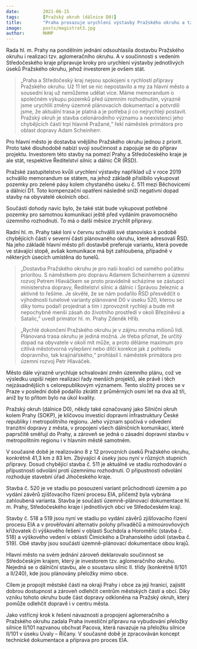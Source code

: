 ```yaml
---
date:         2021-06-15
tags:         [Pražský okruh (dálnice D0)]
title:        "Praha prosazuje urychlení výstavby Pražského okruhu a tzv. aglomeračního okruhu"
image: 	      posts/magistrat3.jpg
author:       MHMP
---
```


Rada hl. m. Prahy na pondělním jednání odsouhlasila dostavbu Pražského okruhu i realizaci tzv. aglomeračního okruhu. A v součinnosti s vedením Středočeského kraje připravuje kroky pro urychlení výstavby jednotlivých úseků Pražského okruhu, jehož investorem je ovšem stát.

> „Praha a Středočeský kraj nejsou spokojení s rychlostí přípravy Pražského okruhu. Už 11 let se nic nepostavilo a my za hlavní město a sousední kraj už nemůžeme udělat více. Máme memorandum o společném výkupu pozemků před územním rozhodnutím, výrazně jsme urychlili změny územně plánovacích dokumentací a potvrdili jsme, že aktuální trasa je platná a je potřeba ji co nejrychleji postavit. Pražský okruh je stavba celonárodního významu a neexistencí jeho chybějících částí trpí hlavně Pražané,“ řekl náměstek primátora pro oblast dopravy Adam Scheinherr.

Pro hlavní město je dostavba vnějšího Pražského okruhu jednou z priorit. Proto také dlouhodobě nabízí svoji součinnost a zapojuje se do příprav projektu. Investorem této stavby na pomezí Prahy a Středočeského kraje je ale stát, respektive Ředitelství silnic a dálnic ČR (ŘSD).

Pražské zastupitelstvo kvůli urychlení výstavby například už v roce 2019 schválilo memorandum se státem, na jehož základě přislíbilo vykupovat pozemky pro zelené pásy kolem chystaného úseku č. 511 mezi Běchovicemi a dálnicí D1. Toto kompenzační opatření následně sníží negativní dopad stavby na obyvatelé okolních obcí.

Součástí dohody navíc bylo, že také stát bude vykupovat potřebné pozemky pro samotnou komunikaci ještě před vydáním pravomocného územního rozhodnutí. To má o další měsíce zrychlit přípravy.

Radní hl. m. Prahy také loni v červnu schválili své stanovisko k podobě chybějících částí v severní části plánovaného okruhu, které adresovali ŘSD. Na jeho základě hlavní město při dostavbě preferuje variantu, která povede ve stávající stopě, avšak komunikace má být zahloubena, případně v některých úsecích umístěna do tunelů.

> „Dostavba Pražského okruhu je pro naši koalici od samého počátku prioritou. S náměstkem pro dopravu Adamem Scheinherrem a územní rozvoj Petrem Hlaváčkem se proto pravidelně scházíme se zástupci ministerstva dopravy, Ředitelství silnic a dálnic i Správou železnic a aktivně to řešíme. Je skvělé, že se nám podařilo ŘSD přesvědčit o výhodnosti tunelové varianty plánované D0 v úseku 520, kterou se díky tomu podaří projednat a tím i zprovoznit rychleji a bude mít nepochybně menší zásah do životního prostředí v okolí Březiněvsi a Satalic,” uvedl primátor hl. m. Prahy Zdeněk Hřib. 

> „Rychlé dokončení Pražského okruhu je v zájmu mnoha milionů lidí. Plánovaná trasa okruhu je jediná možná. Je třeba přiznat, že určitý dopad na obyvatele v okolí mít může, a proto děláme maximum pro citlivá městotvorná vylepšení nebo dílčí korekce jak z pohledu dopravního, tak krajinářského,“ prohlásil I. náměstek primátora pro územní rozvoj Petr Hlaváček.

Město dále výrazně urychluje schvalování změn územního plánu, což ve výsledku uspíší nejen realizaci řady menších projektů, ale právě i těch nejzásadnějších s celorepublikovým významem. Tento složitý proces se v Praze v poslední době podařilo zkrátit z průměrných osmi let na dva až tři, aniž by to přitom bylo na úkol kvality.

Pražský okruh (dálnice D0), někdy také označovaný jako Silniční okruh kolem Prahy (SOKP), je klíčovou investicí dopravní infrastruktury České republiky i metropolitního regionu. Jeho význam spočívá v odvedení tranzitní dopravy z města, v propojení všech dálničních komunikací, které paprsčitě směřují do Prahy, a zároveň se jedná o zásadní dopravní stavbu v metropolitním regionu i v hlavním městě samotném.

V současné době je realizováno 8 z 12 provozních úseků Pražského okruhu, konkrétně 41,3 km z 83 km. Zbývající 4 úseky jsou nyní v různých stupních přípravy. Dosud chybějící stavba č. 511 je aktuálně ve stadiu rozhodování o přípustnosti odvolání proti územnímu rozhodnutí. O přípustnosti odvolání rozhoduje stavební úřad Jihočeského kraje.

Stavba č. 520 je ve stadiu po posouzení variant průchodnosti územím a po vydání závěrů zjišťovacího řízení procesu EIA, přičemž byla vybrána zahloubená varianta. Stavba je součástí územně-plánovací dokumentace hl. m. Prahy, Středočeského kraje i jednotlivých obcí ve Středočeském kraji.

Stavby č. 518 a 519 jsou nyní ve stadiu po vydání závěrů zjišťovacího řízení procesu EIA a v prověřování alternativ polohy přivaděčů a mimoúrovňových křižovatek či výškového řešení v oblasti Suchdola a Horoměřic (stavba č. 518) a výškového vedení v oblasti Čimického a Drahanského údolí (stavba č. 519). Obě stavby jsou součástí územně-plánovací dokumentace obou krajů.

Hlavní město na svém jednání zároveň deklarovalo součinnost se Středočeským krajem, který je investorem tzv. aglomeračního okruhu. Nejedná se o dálniční stavbu, ale o soustavu silnic II. třídy (konkrétně II/101 a II/240), kde jsou plánovány přeložky mimo obce.

Cílem je propojit městské části na okraji Prahy i obce za její hranicí, zajistit dobrou dostupnost a zároveň odlehčit centrům městských částí a obcí. Díky vzniku tohoto okruhu bude část dopravy odkloněna na Pražský okruh, který pomůže odlehčit dopravě i v centru města.

Jako vstřícný krok k řešení návazností a propojení aglomeračního a Pražského okruhu zadala Praha investiční přípravu na vybudování přeložky silnice II/101 nazvanou obchvat Pacova, která navazuje na přeložku silnice II/101 v úseku Úvaly – Říčany. V současné době je zpracováván koncept technické dokumentace a příprava pro proces EIA.

